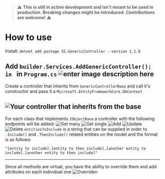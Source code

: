> :warning: **This is still in active development and isn't meant to be used in production. Breaking changes might be introduced. Contributions are welcome!** :warning:

# How to use
Install: `dotnet add package SS.GenericController --version 1.1.0`

Add `builder.Services.AddGenericController(); in ` in `Program.cs`
![enter image description here](https://i.imgur.com/iMKPc69.png)
---
Create a controller that inherits from `GenericControllerBase` and call it's constructor and pass it a `Microsoft.EntityFrameworkCore.DbContext`

![Your controller that inherits from the base](https://i.imgur.com/rPbxAa4.png)
---
For each class that implements `IObjectBase` a controller with the following endpoints will be added:
![Get many](https://i.imgur.com/eAUPLnV.png)
![Get single](https://i.imgur.com/PnuYV9D.png)
![Add](https://i.imgur.com/A9nBXBl.png)
![Update](https://i.imgur.com/6Fa3YVl.png)
![Delete](https://i.imgur.com/oDxQ0uA.png)
`entitiesToInclude` is a string that can be supplied in order to `.Include()` and `.ThenInclude()` related entities on the model and the format is as follows:

    "[entity to include].[entity to then include],[another entity to include].[another entity to then include]"
---
Since all methods are virtual, you have the ability to override them and add attributes on each individual one
![Overriden](https://i.imgur.com/5lGSRhJ.png)
